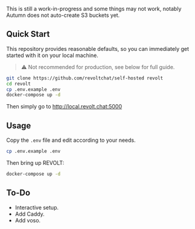This is still a work-in-progress and some things may not work, notably Autumn does not auto-create S3 buckets yet.

## Quick Start

This repository provides reasonable defaults, so you can immediately get started with it on your local machine.

> ⚠️ Not recommended for production, see below for full guide.

```bash
git clone https://github.com/revoltchat/self-hosted revolt
cd revolt
cp .env.example .env
docker-compose up -d
```

Then simply go to http://local.revolt.chat:5000

## Usage

Copy the `.env` file and edit according to your needs.

```bash
cp .env.example .env
```

Then bring up REVOLT:

```bash
docker-compose up -d
```

## To-Do

- Interactive setup.
- Add Caddy.
- Add voso.
